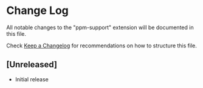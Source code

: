 # Change Log

All notable changes to the "ppm-support" extension will be documented in this file.

Check [Keep a Changelog](http://keepachangelog.com/) for recommendations on how to structure this file.

## [Unreleased]

- Initial release